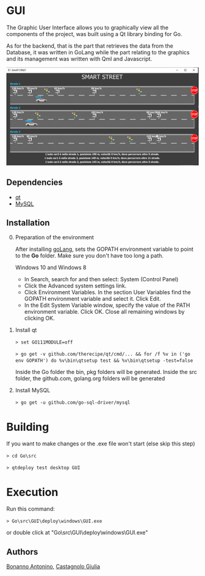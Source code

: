 # GUI

The Graphic User Interface allows you to graphically view all the components of the project, was built using a Qt library binding for Go.

As for the backend, that is the part that retrieves the data from the Database, it was written in GoLang while the part relating to the graphics and its management was written with Qml and Javascript.


![alt text](https://github.com/AntoninoBonanno/Smart-Street/blob/master/Go/screenshot.png?raw=true)

## Dependencies

* [qt](https://github.com/therecipe/qt)
* [MySQL](https://github.com/go-sql-driver/mysql)


## Installation

0) Preparation of the environment

    After installing [goLang](https://golang.org/doc/install?download=go1.13.4.windows-amd64.msi), sets the GOPATH environment variable to point to the **Go** folder. Make sure you don't have too long a path.

    Windows 10 and Windows 8
    - In Search, search for and then select: System (Control Panel)
    - Click the Advanced system settings link.
    - Click Environment Variables. In the section User Variables find the GOPATH environment variable and select it. Click Edit. 
    - In the Edit System Variable window, specify the value of the PATH environment variable. Click OK. Close all remaining windows by clicking OK.


1) Install qt

   `> set GO111MODULE=off `

   `> go get -v github.com/therecipe/qt/cmd/... && for /f %v in ('go env GOPATH') do %v\bin\qtsetup test && %v\bin\qtsetup -test=false`

    Inside the Go folder the bin, pkg folders will be generated. Inside the src folder, the github.com, golang.org folders will be generated

2) Install MySQL 

    `> go get -u github.com/go-sql-driver/mysql`


# Building

If you want to make changes or the .exe file won't start (else skip this step)

`> cd Go\src`

`> qtdeploy test desktop GUI`

# Execution

Run this command:

`> Go\src\GUI\deploy\windows\GUI.exe`

or double click at "Go\src\GUI\deploy\windows\GUI.exe"

## Authors

[Bonanno Antonino](https://github.com/AntoninoBonanno), [Castagnolo Giulia](https://github.com/yuko95)

